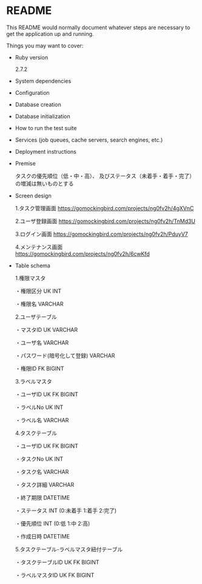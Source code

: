 # README

This README would normally document whatever steps are necessary to get the
application up and running.

Things you may want to cover:

* Ruby version
  
  2.7.2
  

* System dependencies


* Configuration


* Database creation


* Database initialization


* How to run the test suite


* Services (job queues, cache servers, search engines, etc.)


* Deployment instructions


* Premise
  
  タスクの優先順位（低・中・高）、
  及びステータス（未着手・着手・完了）の増減は無いものとする


* Screen design
  
  1.タスク管理画面
    https://gomockingbird.com/projects/ng0fv2h/4gXVnC

  2.ユーザ登録画面
    https://gomockingbird.com/projects/ng0fv2h/TnMd3U

  3.ログイン画面
    https://gomockingbird.com/projects/ng0fv2h/PduyV7

  4.メンテナンス画面
    https://gomockingbird.com/projects/ng0fv2h/6cwKfd


* Table schema

  1.権限マスタ

  ・権限区分 UK INT

  ・権限名 VARCHAR

  2.ユーザテーブル

  ・マスタID UK VARCHAR

  ・ユーザ名 VARCHAR

  ・パスワード(暗号化して登録) VARCHAR

  ・権限ID FK BIGINT

  3.ラベルマスタ

  ・ユーザID UK FK BIGINT

  ・ラベルNo UK INT

  ・ラベル名 VARCHAR

  4.タスクテーブル

  ・ユーザID UK FK BIGINT

  ・タスクNo UK INT

  ・タスク名 VARCHAR

  ・タスク詳細 VARCHAR

  ・終了期限 DATETIME

  ・ステータス INT (0:未着手 1:着手 2:完了)

  ・優先順位 INT (0:低 1:中 2:高)

  ・作成日時 DATETIME

  5.タスクテーブル-ラベルマスタ紐付テーブル

  ・タスクテーブルID UK FK BIGINT

  ・ラベルマスタID UK FK BIGINT